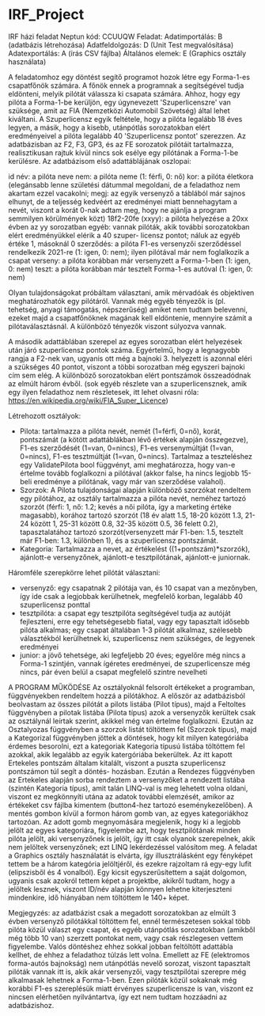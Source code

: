 # IRF_Project
IRF házi feladat
Neptun kód: CCUUQW
Feladat:
Adatimportálás: B (adatbázis létrehozása)
Adatfeldolgozás: D (Unit Test megvalósítása)
Adatexportálás: A (írás CSV fájlba)
Általános elemek: E (Graphics osztály használata)

A feladatomhoz egy döntést segítő programot hozok létre egy Forma-1-es csapatfőnök
számára. A főnök ennek a programnak a segítségével tudja eldönteni, melyik pilótát 
válassza ki csapata számára. Ahhoz, hogy egy pilóta a Forma-1-be kerüljön, egy
úgynevezett 'Szuperlicenszre' van szüksége, amit az FIA (Nemzetközi Automobil 
Szövetség) által lehet kiváltani. A Szuperlicensz egyik feltétele, hogy a pilóta 
legalább 18 éves legyen, a másik, hogy a kisebb, utánpótlás sorozatokban elért 
eredményeivel a pilóta legalább 40 'Szuperlicensz pontot' szerezzen. Az adatbázisban
az F2, F3, GP3, és az FE sorozatok pilótáit tartalmazza, realisztikusan rajtuk 
kívül nincs sok esélye egy pilótának a Forma-1-be kerülésre. Az adatbázisom első
adattáblájának oszlopai:

id
név: a pilóta neve
nem: a pilóta neme (1: férfi, 0: nő)
kor: a pilóta életkora (elegánsabb lenne születési dátummal megoldani, de a feladathoz 
			nem akartam ezzel vacakolni; megj: az egyik versenyző a táblából
			már sajnos elhunyt, de a teljesség kedvéért az eredményei miatt
			bennehagytam a nevét, viszont a korát 0-nak adtam meg, hogy
			ne ajánlja a program semmilyen körülmények közt)
18f2-20fe (xxyy): a pilóta helyezése a 20xx évben az yy sorozatban
egyéb: vannak pilóták, akik további sorozatokban elért eredményükkel elérik a 40 szuper-
	licensz pontot; náluk az egyéb értéke 1, másoknál 0
szerződés: a pilóta F1-es versenyzői szerződéssel rendelkezik 2021-re (1: igen, 0: nem);
		ilyen pilótával már nem foglalkozik a csapat
verseny: a pilóta korábban már versenyzett a Forma-1-ben (1: igen, 0: nem)
teszt: a pilóta korábban már tesztelt Forma-1-es autóval (1: igen, 0: nem)

Olyan tulajdonságokat próbáltam választani, amik mérvadóak és objektíven meghatározhatók
egy pilótáról. Vannak még egyéb tényezők is (pl. tehetség, anyagi támogatás, népszerűség)
amiket nem tudtam belevenni, ezeket majd a csapatfőnöknek magának kell eldöntenie, 
mennyire számít a pilótaválasztásnál. A különböző tényezők viszont súlyozva vannak.

A második adattáblában szerepel az egyes sorozatban elért helyezések után járó 
szuperlicensz pontok száma. Egyértelmű, hogy a legnagyobb rangja a F2-nek van, ugyanis
ott még a bajnoki 3. helyezett is azonnal eléri a szükséges 40 pontot, viszont a többi
sorozatban még egyszeri bajnoki cím sem elég. A különböző sorozatokban elért pontszámok
összeadódnak az elmúlt három évből.
(sok egyéb részlete van a szuperlicensznek, amik egy ilyen feladathoz nem részletesek,
itt lehet olvasni róla: https://en.wikipedia.org/wiki/FIA_Super_Licence)

Létrehozott osztályok:
- Pilota: tartalmazza a pilóta nevét, nemét (1=férfi, 0=nő), korát, pontszámát (a kötött
	adattáblákban lévő értékek alapján összegezve), F1-es szerződését (1=van,
	0=nincs), F1-es versenymúltját (1=van, 0=nincs), F1-es tesztmúltját (1=van,
	0=nincs). Tartalmaz a teszteléshez egy ValidatePilota bool függvényt, ami
	meghatározza, hogy van-e értelme tovább foglalkozni a pilótával (akkor false,
	ha nincs legjobb 15-beli eredménye a pilótának, vagy már van szerződése valahol).
- Szorzok: A Pilota tulajdonságai alapján különböző szorzókat rendeltem egy pilótához,
	az osztály tartalmazza a pilóta nevét, neméhez tartozó szorzót (férfi: 1, nő: 1.2;
	kevés a női pilóta, így a marketing értéke magasabb), korához tartozó szorzót
	(18 év alatt 1.5, 18-20 között 1.3, 21-24 között 1, 25-31 között 0.8, 32-35 
	között 0.5, 36 felett 0.2), tapasztalatához tartozó szorzót(versenyzett már F1-ben:
	1.5, tesztelt már F1-ben: 1.3, különben 1), és a szuperlicensz pontszámát.
- Kategoria: Tartalmazza a nevet, az értékelést ((1+pontszám)*szorzók), ajánlott-e
	versenyzőnek, ajánlott-e tesztpilótának, ajánlott-e juniornak.

Háromféle szerepkörre lehet pilótát választani:
- versenyző: egy csapatnak 2 pilótája van, és 10 csapat van a mezőnyben, így ide csak
		a legjobbak kerülhetnek, megfelelő korban, legalább 40 szuperlicensz
		ponttal
- tesztpilóta: a csapat egy tesztpilóta segítségével tudja az autóját fejleszteni, 
		erre egy tehetségesebb fiatal, vagy egy tapasztalt idősebb pilóta
		alkalmas; egy csapat általában 1-3 pilótát alkalmaz, szélesebb
		választékból kerülhetnek ki, szuperlicensz nem szükséges, de legyenek
		eredményei
- junior: a jövő tehetsége, aki legfeljebb 20 éves; egyelőre még nincs a Forma-1
		szintjén, vannak ígéretes eredményei, de szuperlicensze még nincs, 
		pár éven belül a csapat megfelelő szintre nevelheti

A PROGRAM MŰKÖDÉSE
Az osztályoknál felsorolt értékeket a programban, függvényekben rendeltem hozzá a 
pilótákhoz. A először az adatbázisból beolvastam az összes pilótát a pilots listába 
(Pilot típus), majd a Feltoltes függvényben a pilotak listába (Pilota típus) azok a 
versenyzők kerültek csak az osztálynál leírtak szerint, akikkel még van értelme
foglalkozni. Ezután az Osztalyozas függvényben a szorzok listát töltöttem fel (Szorzok
típus), majd a Kategorizal függvényben jöttek a döntések, hogy kit milyen kategóriába
érdemes besorolni, ezt a kategoriak Kategoria típusú listába töltöttem fel azokkal, 
akik legalább az egyik katergóriába bekerültek. Az itt kapott Ertekeles pontszám
általam kitalált, viszont a puszta szuperlicensz pontszámon túl segít a döntés-
hozásban. Ezután a Rendezes függvényben az Ertekeles alapján sorba rendeztem a 
versenyzőket a rendezett listába (szintén Kategoria típus), amit talán LINQ-val
is meg lehetett volna oldani, viszont ez megkönnyíti utána az adatok további elemzését,
amikor az értékeket csv fájlba kimentem (button4-hez tartozó eseménykezelőben).
A mentés gombon kívül a formon három gomb van, az egyes kategoriákhoz tartozóan.
Az adott gomb megnyomására megjelenik, hogy ki a legjobb jelölt az egyes kategoriára,
figyelembe azt, hogy tesztpilótának minden pilóta jelölt, aki versenyzőnek is jelölt,
így itt csak olyanok szerepelnek, akik nem jelöltek versenyzőnek; ezt LINQ lekérdezéssel
valósítom meg. A feladat a Graphics osztály használatát is elvárta, így illusztrálásként
egy fényképet tettem be a három kategória jelöltjéről, és ezekre rajzoltam rá egy-egy 
lufit (elipszisből és 4 vonalból). Egy kicsit egyszerűsítettem a saját dolgomon, ugyanis
csak azokról tettem képet a projektbe, akikről tudtam, hogy a jelöltek lesznek, viszont
ID/név alapján könnyen lehetne kiterjeszteni mindenkire, idő hiányában nem töltöttem le
140+ képet.

Megjegyzés: az adatbázist csak a megadott sorozatokban az elmúlt 3 évben versenyző 
	pilótákkal töltöttem fel, ennél természetesen sokkal több pilóta közül választ
	egy csapat, és egyéb utánpótlás sorozatokban (amikből még több 10 van) szerzett
	pontokat nem, vagy csak részlegesen vettem figyelembe. Valós döntéshez ehhez 
	sokkal jobban feltöltött adattábla kellhet, de ehhez a feladathoz túlzás lett 
	volna. Emellett az FE (elektromos forma-autós bajnokság) nem utánpótlás nevelő 
	sorozat, viszont tapasztalt pilóták vannak itt is, akik akár versenyzői, vagy
	tesztpilótai szerepre még alkalmasak lehetnek a Forma-1-ben. Ezen pilóták közül
	sokaknak még korábbi F1-es szereplésük miatt érvényes szuperlicensze is van, 
	viszont ez nincsen elérhetően nyilvántartva, így ezt nem tudtam hozzáadni az
	adatbázishoz.
